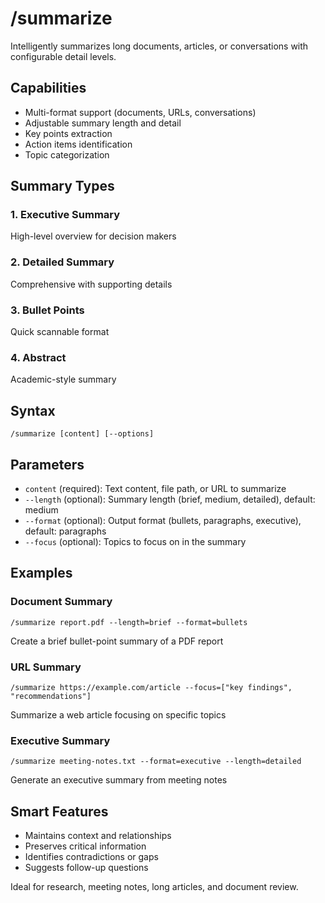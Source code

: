 # /summarize

Intelligently summarizes long documents, articles, or conversations with configurable detail levels.

## Capabilities

- Multi-format support (documents, URLs, conversations)
- Adjustable summary length and detail
- Key points extraction
- Action items identification
- Topic categorization

## Summary Types

### 1. Executive Summary
High-level overview for decision makers

### 2. Detailed Summary
Comprehensive with supporting details

### 3. Bullet Points
Quick scannable format

### 4. Abstract
Academic-style summary

## Syntax

```
/summarize [content] [--options]
```

## Parameters

- `content` (required): Text content, file path, or URL to summarize
- `--length` (optional): Summary length (brief, medium, detailed), default: medium
- `--format` (optional): Output format (bullets, paragraphs, executive), default: paragraphs
- `--focus` (optional): Topics to focus on in the summary

## Examples

### Document Summary
```
/summarize report.pdf --length=brief --format=bullets
```
Create a brief bullet-point summary of a PDF report

### URL Summary
```
/summarize https://example.com/article --focus=["key findings", "recommendations"]
```
Summarize a web article focusing on specific topics

### Executive Summary
```
/summarize meeting-notes.txt --format=executive --length=detailed
```
Generate an executive summary from meeting notes

## Smart Features

- Maintains context and relationships
- Preserves critical information
- Identifies contradictions or gaps
- Suggests follow-up questions

Ideal for research, meeting notes, long articles, and document review.